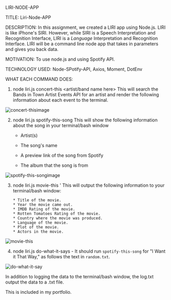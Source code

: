 LIRI-NODE-APP

TITLE: Liri-Node-APP

DESCRIPTION:
In this assignment,  we created a LIRI app using Node.js. LIRI is like iPhone's SIRI. However, while SIRI is a Speech Interpretation and Recognition Interface, LIRI is a _Language_ Interpretation and Recognition Interface. LIRI will be a command line node app that takes in parameters and gives you back data.

MOTIVATION: 
To use node.js and using Spotify API.

TECHNOLOGY USED: 
Node-SPotify-API, Axios, Moment, DotEnv

WHAT EACH COMMAND DOES:

1. node liri.js concert-this <artist/band name here>
This will search the Bands in Town Artist Events API for an artist and render the following information about each event to the terminal.

![concert-thisimage](https://user-images.githubusercontent.com/43328718/50049155-4f342f00-00a3-11e9-8075-4f731a04f184.PNG)

2. node liri.js spotify-this-song <song name here>
This will show the following information about the song in your terminal/bash window

     * Artist(s)

     * The song's name

     * A preview link of the song from Spotify

     * The album that the song is from

![spotify-this-songimage](https://user-images.githubusercontent.com/43328718/50049152-3fb4e600-00a3-11e9-83c0-3e2a3890f0e5.PNG)


3. node liri.js movie-this '<movie name here>
This will output the following information to your terminal/bash window:

       * Title of the movie.
       * Year the movie came out.
       * IMDB Rating of the movie.
       * Rotten Tomatoes Rating of the movie.
       * Country where the movie was produced.
       * Language of the movie.
       * Plot of the movie.
       * Actors in the movie.
       
 ![movie-this](https://user-images.githubusercontent.com/43328718/50049154-4b081180-00a3-11e9-8744-752a35718273.PNG)
 
 4. node liri.js do-what-it-says - 
 It should run `spotify-this-song` for "I Want it That Way," as follows the text in `random.txt`.
  

![do-what-it-say](https://user-images.githubusercontent.com/43328718/50049156-53f8e300-00a3-11e9-8ed7-32b2f15481be.PNG)


In addition to logging the data to the terminal/bash window, the log.txt output the data to a .txt file.

This is included in my portfolio. 








